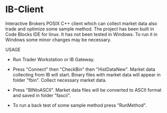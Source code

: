 # IB-Client
Interactive Brokers POSIX C++ client which can collect market data also trade and optimize some sample method.
The project has been built in Code Blocks IDE for linux.
It has not been tested in Windows. To run it in Windows some minor changes may be necessary.


USAGE

- Run Trader Workstation or IB Gateway.

- Press "Connect" then "CheckBin" then "HistDataNew".
Market data collecting from IB will start. Binary files with market data will appear in folder "fbin".
Collect necessary market data.

- Press "BINtoASCII".
Market data files will be converted to ASCII format and saved in folder "fascii".

- To run a back test of some sample method press "RunMethod".
